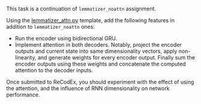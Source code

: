 This task is a continuation of `lemmatizer_noattn` assignment.

Using the [lemmatizer_attn.py](https://github.com/ufal/npfl114/tree/master/labs/09/lemmatizer_attn.py)
template, add the following features in addition to `lemmatizer_noattn` ones:
- Run the encoder using bidirectional GRU.
- Implement attention in both decoders. Notably, project the encoder outputs and
  current state into same dimensionality vectors, apply non-linearity, and
  generate weights for every encoder output. Finally sum the encoder outputs
  using these weights and concatenate the computed attention to the decoder
  inputs.

Once submitted to ReCodEx, you should experiment with the effect of using
the attention, and the influence of RNN dimensionality on network performance.
